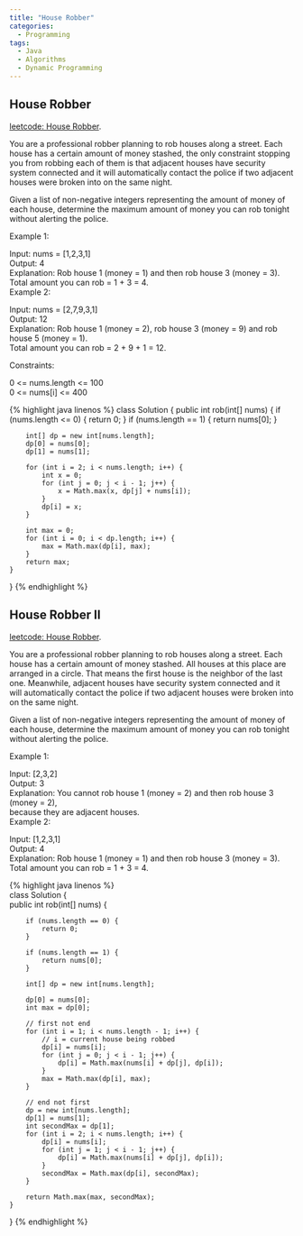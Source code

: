 ```yaml
---
title: "House Robber"
categories:
  - Programming
tags:
  - Java
  - Algorithms
  - Dynamic Programming
---
```


## House Robber

[leetcode: House Robber](https://leetcode.com/problems/house-robber/).

You are a professional robber planning to rob houses along a street. Each house has a certain amount of money stashed, the only constraint stopping you from robbing each of them is that adjacent houses have security system connected and it will automatically contact the police if two adjacent houses were broken into on the same night.  

Given a list of non-negative integers representing the amount of money of each house, determine the maximum amount of money you can rob tonight without alerting the police.  



Example 1:  

Input: nums = [1,2,3,1]  
Output: 4  
Explanation: Rob house 1 (money = 1) and then rob house 3 (money = 3).  
             Total amount you can rob = 1 + 3 = 4.  
Example 2:  

Input: nums = [2,7,9,3,1]  
Output: 12  
Explanation: Rob house 1 (money = 2), rob house 3 (money = 9) and rob house 5 (money = 1).  
             Total amount you can rob = 2 + 9 + 1 = 12.  


Constraints:  

0 <= nums.length <= 100  
0 <= nums[i] <= 400  

{% highlight java linenos %}
class Solution {
    public int rob(int[] nums) {
        if (nums.length <= 0) {
            return 0;
        }
        if (nums.length == 1) {
            return nums[0];
        }

        int[] dp = new int[nums.length];
        dp[0] = nums[0];
        dp[1] = nums[1];

        for (int i = 2; i < nums.length; i++) {
            int x = 0;
            for (int j = 0; j < i - 1; j++) {
                x = Math.max(x, dp[j] + nums[i]);
            }
            dp[i] = x;
        }

        int max = 0;
        for (int i = 0; i < dp.length; i++) {
            max = Math.max(dp[i], max);
        }
        return max;
    }
}
{% endhighlight %}


## House Robber II

[leetcode: House Robber](https://leetcode.com/problems/house-robber-ii/).

You are a professional robber planning to rob houses along a street. Each house has a certain amount of money stashed. All houses at this place are arranged in a circle. That means the first house is the neighbor of the last one. Meanwhile, adjacent houses have security system connected and it will automatically contact the police if two adjacent houses were broken into on the same night.  

Given a list of non-negative integers representing the amount of money of each house, determine the maximum amount of money you can rob tonight without alerting the police.  

Example 1:  

Input: [2,3,2]  
Output: 3  
Explanation: You cannot rob house 1 (money = 2) and then rob house 3 (money = 2),  
             because they are adjacent houses.  
Example 2:  

Input: [1,2,3,1]  
Output: 4  
Explanation: Rob house 1 (money = 1) and then rob house 3 (money = 3).  
             Total amount you can rob = 1 + 3 = 4.  

{% highlight java linenos %}  
class Solution {  
    public int rob(int[] nums) {  

        if (nums.length == 0) {
            return 0;
        }

        if (nums.length == 1) {
            return nums[0];
        }

        int[] dp = new int[nums.length];

        dp[0] = nums[0];
        int max = dp[0];

        // first not end
        for (int i = 1; i < nums.length - 1; i++) {
            // i = current house being robbed
            dp[i] = nums[i];
            for (int j = 0; j < i - 1; j++) {
                dp[i] = Math.max(nums[i] + dp[j], dp[i]);
            }
            max = Math.max(dp[i], max);
        }

        // end not first
        dp = new int[nums.length];
        dp[1] = nums[1];
        int secondMax = dp[1];
        for (int i = 2; i < nums.length; i++) {
            dp[i] = nums[i];
            for (int j = 1; j < i - 1; j++) {
                dp[i] = Math.max(nums[i] + dp[j], dp[i]);
            }
            secondMax = Math.max(dp[i], secondMax);
        }

        return Math.max(max, secondMax);
    }
}
{% endhighlight %}

